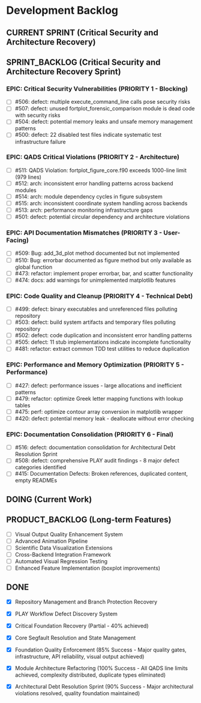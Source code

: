 # Development Backlog

## CURRENT SPRINT (Critical Security and Architecture Recovery)

## SPRINT_BACKLOG (Critical Security and Architecture Recovery Sprint)

### EPIC: Critical Security Vulnerabilities (PRIORITY 1 - Blocking)
- [ ] #506: defect: multiple execute_command_line calls pose security risks
- [ ] #507: defect: unused fortplot_forensic_comparison module is dead code with security risks
- [ ] #504: defect: potential memory leaks and unsafe memory management patterns
- [ ] #500: defect: 22 disabled test files indicate systematic test infrastructure failure

### EPIC: QADS Critical Violations (PRIORITY 2 - Architecture)
- [ ] #511: QADS Violation: fortplot_figure_core.f90 exceeds 1000-line limit (979 lines)
- [ ] #512: arch: inconsistent error handling patterns across backend modules
- [ ] #514: arch: module dependency cycles in figure subsystem
- [ ] #515: arch: inconsistent coordinate system handling across backends
- [ ] #513: arch: performance monitoring infrastructure gaps
- [ ] #501: defect: potential circular dependency and architecture violations

### EPIC: API Documentation Mismatches (PRIORITY 3 - User-Facing)
- [ ] #509: Bug: add_3d_plot method documented but not implemented
- [ ] #510: Bug: errorbar documented as figure method but only available as global function
- [ ] #473: refactor: implement proper errorbar, bar, and scatter functionality
- [ ] #474: docs: add warnings for unimplemented matplotlib features

### EPIC: Code Quality and Cleanup (PRIORITY 4 - Technical Debt)
- [ ] #499: defect: binary executables and unreferenced files polluting repository
- [ ] #503: defect: build system artifacts and temporary files polluting repository
- [ ] #502: defect: code duplication and inconsistent error handling patterns
- [ ] #505: defect: 11 stub implementations indicate incomplete functionality
- [ ] #481: refactor: extract common TDD test utilities to reduce duplication

### EPIC: Performance and Memory Optimization (PRIORITY 5 - Performance)
- [ ] #427: defect: performance issues - large allocations and inefficient patterns
- [ ] #479: refactor: optimize Greek letter mapping functions with lookup tables
- [ ] #475: perf: optimize contour array conversion in matplotlib wrapper
- [ ] #420: defect: potential memory leak - deallocate without error checking

### EPIC: Documentation Consolidation (PRIORITY 6 - Final)
- [ ] #516: defect: documentation consolidation for Architectural Debt Resolution Sprint
- [ ] #508: defect: comprehensive PLAY audit findings - 8 major defect categories identified
- [ ] #415: Documentation Defects: Broken references, duplicated content, empty READMEs

## DOING (Current Work)

## PRODUCT_BACKLOG (Long-term Features)

- [ ] Visual Output Quality Enhancement System
- [ ] Advanced Animation Pipeline
- [ ] Scientific Data Visualization Extensions
- [ ] Cross-Backend Integration Framework
- [ ] Automated Visual Regression Testing
- [ ] Enhanced Feature Implementation (boxplot improvements)

## DONE
- [x] Repository Management and Branch Protection Recovery
- [x] PLAY Workflow Defect Discovery System
- [x] Critical Foundation Recovery (Partial - 40% achieved)
- [x] Core Segfault Resolution and State Management
- [x] Foundation Quality Enforcement (85% Success - Major quality gates, infrastructure, API reliability, visual output achieved)
- [x] Module Architecture Refactoring (100% Success - All QADS line limits achieved, complexity distributed, duplicate types eliminated)
- [x] Architectural Debt Resolution Sprint (90% Success - Major architectural violations resolved, quality foundation maintained)

